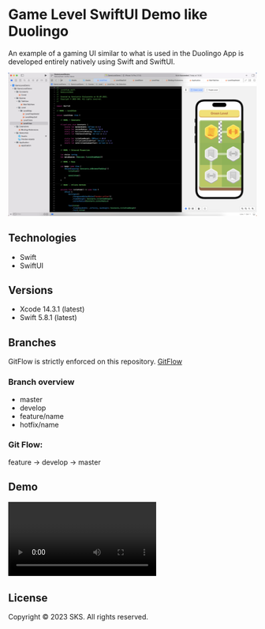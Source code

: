# Game Level SwiftUI Demo like Duolingo
An example of a gaming UI similar to what is used in the Duolingo App is developed entirely natively using Swift and SwiftUI.

![Preview](preview.png)

## Technologies
* Swift
* SwiftUI

## Versions
* Xcode 14.3.1 (latest)
* Swift 5.8.1 (latest)

## Branches
GitFlow is strictly enforced on this repository. [GitFlow](https://www.atlassian.com/git/tutorials/comparing-workflows/gitflow-workflow)

### Branch overview
* master
* develop
* feature/name
* hotfix/name

### Git Flow:
feature -> develop -> master

## Demo

![Demo](demo.mov)

## License
Copyright © 2023 SKS. All rights reserved.
